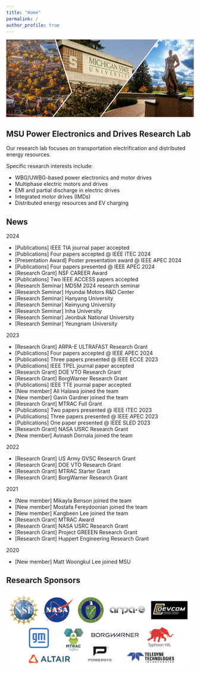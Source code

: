 ```yaml
---
title: "Home"
permalink: /
author_profile: true
---
```

![image](/images/main_logo.png)

MSU Power Electronics and Drives Research Lab
------
Our research lab focuses on transportation electrification and distributed energy resources.

Specific research interests include:
 - WBG/UWBG-based power electronics and motor drives
 - Multiphase electric motors and drives
 - EMI and partial discharge in electric drives
 - Integrated motor drives (IMDs)
 - Distributed energy resources and EV charging

News
------
2024
- [Publications] IEEE TIA journal paper accepted
- [Publications] Four papers accepted @ IEEE ITEC 2024
- [Presentation Award] Poster presentation award @ IEEE APEC 2024
- [Publications] Four papers presented @ IEEE APEC 2024
- [Research Grant] NSF CAREER Award
- [Publications] Two IEEE ACCESS papers accepted
- [Research Seminar] MDSM 2024 research seminar
- [Research Seminar] Hyundai Motors R&D Center
- [Research Seminar] Hanyang University
- [Research Seminar] Keimyung University
- [Research Seminar] Inha University
- [Research Seminar] Jeonbuk National University
- [Research Seminar] Yeungnam University

2023
- [Research Grant] ARPA-E ULTRAFAST Research Grant
- [Publications] Four papers accepted @ IEEE APEC 2024
- [Publications] Three papers presented @ IEEE ECCE 2023
- [Publications] IEEE TPEL journal paper accepted
- [Research Grant] DOE VTO Research Grant
- [Research Grant] BorgWarner Research Grant
- [Publications] IEEE TTE journal paper accepted
- [New member] Ali Halawa joined the team
- [New member] Gavin Gardner joined the team
- [Research Grant] MTRAC Full Grant
- [Publications] Two papers presented @ IEEE ITEC 2023
- [Publications] Three papers presented @ IEEE APEC 2023
- [Publications] One paper presented @ IEEE SLED 2023
- [Research Grant] NASA USRC Research Grant
- [New member] Avinash Dornala joined the team

2022
- [Research Grant] US Army GVSC Research Grant
- [Research Grant] DOE VTO Research Grant
- [Research Grant] MTRAC Starter Grant
- [Research Grant] BorgWarner Research Grant

2021
- [New member] Mikayla Benson joined the team
- [New member] Mostafa Fereydoonian joined the team
- [New member] Kangbeen Lee joined the team
- [Research Grant] MTRAC Award
- [Research Grant] NASA USRC Research Grant
- [Research Grant] Project GREEEN Research Grant
- [Research Grant] Huppert Engineering Research Grant
  
2020
- [New member] Matt Woongkul Lee joined MSU

Research Sponsors
------
![image](/images/sponsors_2024.jpg)
